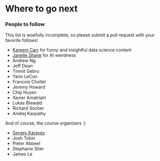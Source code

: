 # Where to go next

### People to follow

This list is woefully incomplete, so please submit a pull request with your favorite follows!

* [Kareem Carr](https://twitter.com/kareem_carr) for funny and insightful data science content
* [Janelle Shane](https://twitter.com/JanelleCShane) for AI weirdness
* Andrew Ng
* Jeff Dean
* Timnit Gebru
* Yann LeCun
* Francois Chollet
* Jeremy Howard
* Chip Huyen
* Xavier Amatriain
* Lukas Biewald
* Richard Socher
* Andrej Karpathy

And of course, the course organizers :\)

* [Sergey Karayev](https://twitter.com/sergeykarayev)
* Josh Tobin
* Pieter Abbeel
* Stephanie Sher
* James Le



